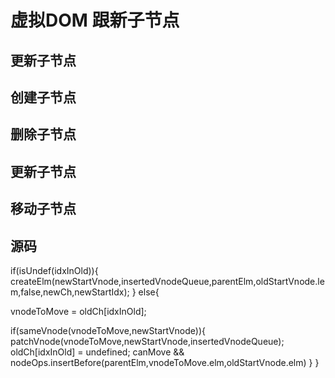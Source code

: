 # 虚拟DOM  跟新子节点



## 更新子节点

## 创建子节点

## 删除子节点

## 更新子节点

## 移动子节点

## 源码

if(isUndef(idxInOld)){
    <!-- 如果在oldChildren里找不到当前循环的newChildren里的子节点 -->
    <!-- 新增节点并插入到合适的位置 -->
    createElm(newStartVnode,insertedVnodeQueue,parentElm,oldStartVnode.lem,false,newCh,newStartIdx);
}
else{
   <!-- 如果在oldChildren里找到了当前循环的NewChildren里的子节点 -->
   vnodeToMove  = oldCh[idxInOld];
   <!-- 如果两个节点相同 -->
   if(sameVnode(vnodeToMove,newStartVnode)){
       patchVnode(vnodeToMove,newStartVnode,insertedVnodeQueue);
       oldCh[idxInOld] = undefined;
       canMove && nodeOps.insertBefore(parentElm,vnodeToMove.elm,oldStartVnode.elm)
   }
}